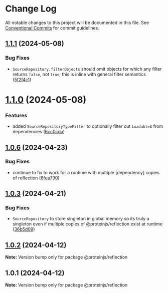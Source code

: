 # Change Log

All notable changes to this project will be documented in this file.
See [Conventional Commits](https://conventionalcommits.org) for commit guidelines.

## [1.1.1](https://github.com/proteinjs/reflection/compare/@proteinjs/reflection@1.1.0...@proteinjs/reflection@1.1.1) (2024-05-08)

### Bug Fixes

- `SourceRepository.filterObjects` should omit objects for which any filter returns `false`, not `true`; this is inline with general filter semantics ([5f2f4c1](https://github.com/proteinjs/reflection/commit/5f2f4c133f47e447d08bc061f2b7177a767e977b))

# [1.1.0](https://github.com/proteinjs/reflection/compare/@proteinjs/reflection@1.0.7...@proteinjs/reflection@1.1.0) (2024-05-08)

### Features

- added `SourceRepositoryTypeFilter` to optionally filter out `Loadable`s from dependencies ([6cc0cda](https://github.com/proteinjs/reflection/commit/6cc0cdada9bb5e0d8fe8281582722bfb8aa7de64))

## [1.0.6](https://github.com/proteinjs/reflection/compare/@proteinjs/reflection@1.0.5...@proteinjs/reflection@1.0.6) (2024-04-23)

### Bug Fixes

- continue to fix to work for a runtime with multiple [dependency] copies of reflection ([6fea790](https://github.com/proteinjs/reflection/commit/6fea79006a60bd2719272cd061e373d3cdba1c49))

## [1.0.3](https://github.com/proteinjs/reflection/compare/@proteinjs/reflection@1.0.2...@proteinjs/reflection@1.0.3) (2024-04-21)

### Bug Fixes

- `SourceRepository` to store singleton in global memory so its truly a singleton even if multiple copies of @proteinjs/reflection exist at runtime ([36b5d09](https://github.com/proteinjs/reflection/commit/36b5d09139d337550f68f694d10b94cfd3c8b317))

## [1.0.2](https://github.com/proteinjs/reflection/compare/@proteinjs/reflection@1.0.1...@proteinjs/reflection@1.0.2) (2024-04-12)

**Note:** Version bump only for package @proteinjs/reflection

## 1.0.1 (2024-04-12)

**Note:** Version bump only for package @proteinjs/reflection
